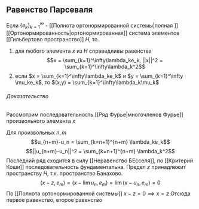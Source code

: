 ## Равенство Парсеваля
Если $\{e_k\}_{k=1}^\infty$ -  [[Полнота ортонормированной системы|полная ]] [[Ортонормированность|ортонормированная]] система элементов [[Гильбертово пространство]] $H$, то 
1. для любого элемента $x$ из $H$ справедливы равенства $$x = \sum_{k=1}^\infty\lambda_ke_k, ||x||^2 = \sum_{k=1}^\infty\lambda_k^2$$
2. если $x = \sum_{k=1}^\infty\lambda_ke_k$ и $y = \sum_{k=1}^\infty \mu_ke_k$, то $(x,y) = \sum_{k=1}^\infty\lambda_k\mu_k$

###### Доказательство
Рассмотрим последовательность [[Ряд Фурье|многочленов Фурье]] произвольного элемента $x$

Для произвольных $n, m$ $$u_{n+m}-u_n = \sum_{k=n+1}^{n+m} \lambda_ke_k$$
$$||u_{n+m}-u_n||^2 = \sum_{k=n+1}^{n+m} \lambda_k^2$$
Последний ряд сходится в силу [[Неравенство БЕсселя]], по [[Критерий Коши]] последовательность фундаментальна. Предел $z$ принадлежит пространству $H$, т.к. пространство Банахово.
$$(x-z,e_m) = (x-\lim u_n, e_m) = \lim(x-u_n, e_m) = 0$$
 По [[Полнота ортонормированной системы]] $x-z = 0 \implies x = z$
 Отсюда первое равенство, второе равенство 
 